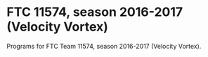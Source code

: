 # FTC 11574, season 2016-2017 (Velocity Vortex)

Programs for FTC Team 11574, season 2016-2017 (Velocity Vortex).
